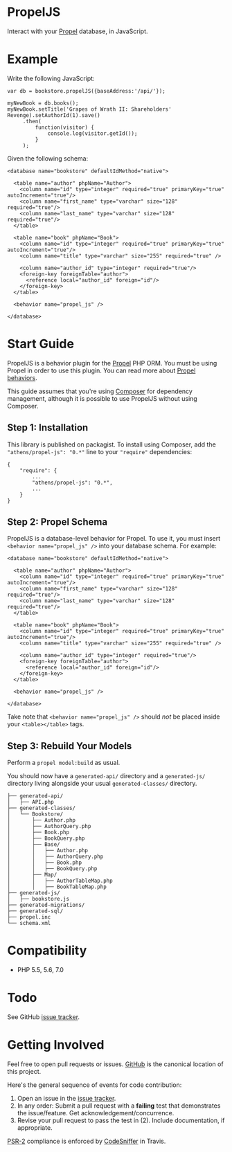 PropelJS
=============

Interact with your [Propel](http://propelorm.org/) database, in JavaScript.

Example
=======

Write the following JavaScript:
```
var db = bookstore.propelJS({baseAddress:'/api/'});

myNewBook = db.books();
myNewBook.setTitle('Grapes of Wrath II: Shareholders' Revenge).setAuthorId(1).save()
     .then(
         function(visitor) {
             console.log(visitor.getId());
         }
     );
```

Given the following schema:
```
<database name="bookstore" defaultIdMethod="native">

  <table name="author" phpName="Author">
    <column name="id" type="integer" required="true" primaryKey="true" autoIncrement="true"/>
    <column name="first_name" type="varchar" size="128" required="true"/>
    <column name="last_name" type="varchar" size="128" required="true"/>
  </table>

  <table name="book" phpName="Book">
    <column name="id" type="integer" required="true" primaryKey="true" autoIncrement="true"/>
    <column name="title" type="varchar" size="255" required="true" />

    <column name="author_id" type="integer" required="true"/>
    <foreign-key foreignTable="author">
      <reference local="author_id" foreign="id"/>
    </foreign-key>
  </table>

  <behavior name="propel_js" />

</database>
```


Start Guide
===========

PropelJS is a behavior plugin for the [Propel](http://propelorm.org/) PHP ORM. You must be using Propel in order to use
this plugin. You can read more about [Propel behaviors](http://propelorm.org/documentation/06-behaviors.html).

This guide assumes that you're using [Composer](https://getcomposer.org/) for dependency management, although it is
possible to use PropelJS without using Composer.


Step 1: Installation
--------------------

This library is published on packagist. To install using Composer, add the `"athens/propel-js": "0.*"` line to your `"require"` dependencies:

```
{
    "require": {
        ...
        "athens/propel-js": "0.*",
        ...
    }
}
```

Step 2: Propel Schema
---------------------

PropelJS is a database-level behavior for Propel. To use it, you must insert `<behavior name="propel_js" />` into
your database schema. For example:

```
<database name="bookstore" defaultIdMethod="native">

  <table name="author" phpName="Author">
    <column name="id" type="integer" required="true" primaryKey="true" autoIncrement="true"/>
    <column name="first_name" type="varchar" size="128" required="true"/>
    <column name="last_name" type="varchar" size="128" required="true"/>
  </table>

  <table name="book" phpName="Book">
    <column name="id" type="integer" required="true" primaryKey="true" autoIncrement="true"/>
    <column name="title" type="varchar" size="255" required="true" />

    <column name="author_id" type="integer" required="true"/>
    <foreign-key foreignTable="author">
      <reference local="author_id" foreign="id"/>
    </foreign-key>
  </table>

  <behavior name="propel_js" />

</database>
```

Take note that `<behavior name="propel_js" />` should *not* be placed inside your `<table></table>` tags.

Step 3: Rebuild Your Models
---------------------------

Perform a `propel model:build` as usual.

You should now have a `generated-api/` directory and a `generated-js/` directory living alongside your usual
`generated-classes/` directory.

```
├── generated-api/
│   ├── API.php
├── generated-classes/
│   └── Bookstore/
│       ├── Author.php
│       ├── AuthorQuery.php
│       ├── Book.php
│       ├── BookQuery.php
│       ├── Base/
│       │   ├── Author.php
│       │   ├── AuthorQuery.php
│       │   ├── Book.php
│       │   ├── BookQuery.php
│       ├── Map/
│       │   ├── AuthorTableMap.php
│       │   ├── BookTableMap.php
├── generated-js/
│   ├── bookstore.js
├── generated-migrations/
├── generated-sql/
├── propel.inc
└── schema.xml
```


Compatibility
=============

* PHP 5.5, 5.6, 7.0

Todo
====

See GitHub [issue tracker](https://github.com/AthensFramework/PropelJS/issues/).

Getting Involved
================

Feel free to open pull requests or issues. [GitHub](https://github.com/AthensFramework/core/) is the canonical location of this project.

Here's the general sequence of events for code contribution:

1. Open an issue in the [issue tracker](https://github.com/AthensFramework/core/issues/).
2. In any order:
 Submit a pull request with a **failing** test that demonstrates the issue/feature.
 Get acknowledgement/concurrence.
3. Revise your pull request to pass the test in (2). Include documentation, if appropriate.

[PSR-2](https://github.com/php-fig/fig-standards/blob/master/accepted/PSR-2-coding-style-guide.md) compliance is
enforced by [CodeSniffer](https://github.com/squizlabs/PHP_CodeSniffer) in Travis.
